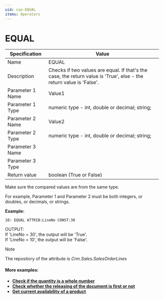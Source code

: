 ```yaml
---
uid: cao-EQUAL
items: Operators
---
```

# EQUAL 

| Specification | Value |
| ---- | ----- |
| Name | EQUAL |
| Description | Checks if two values are equal. If that's the case, the return value is 'True', else - the return value is 'False'. |
| Parameter 1 Name | Value1 |
| Parameter 1 Type | numeric type - int, double or decimal; string; |
| Parameter 2 Name | Value2 |
| Parameter 2 Type | numeric type - int, double or decimal; string; |
| Parameter 3 Name |
| Parameter 3 Type |
| Return value | boolean (True or False) |


Make sure the compared values are from the same type. 

For example, Parameter 1 and Parameter 2 must be both integers, or doubles, or decimals, or strings.

**Example:**

```      
10: EQUAL ATTRIB:LineNo CONST:30   
```
OUTPUT: 
<br/>If 'LineNo = 30', the output will be 'True'.
<br/>If 'LineNo = 10', the output will be 'False'.


> [!NOTE]
> 
> The repository of the attribute is *Crm.Sales.SalesOrderLines*

#### More examples:

- **[Check if the quantity is a whole number](https://docs.erp.net/tech/advanced/calculated-attributes/examples/check-if-quantity-is-whole-number.html)**
- **[Check whether the releasing of the document is first or not](https://docs.erp.net/tech/advanced/calculated-attributes/examples/check-for-first-releasing.html)**
- **[Get current availability of a product](https://docs.erp.net/tech/advanced/calculated-attributes/examples/get-current-availability-of-product.html)**
